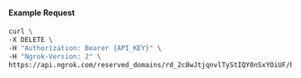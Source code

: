 <!-- Code generated for API Clients. DO NOT EDIT. -->

#### Example Request

```bash
curl \
-X DELETE \
-H "Authorization: Bearer {API_KEY}" \
-H "Ngrok-Version: 2" \
https://api.ngrok.com/reserved_domains/rd_2c8wJtjqnvlTyStIQY0nSxYOiUF/https_endpoint_configuration
```
